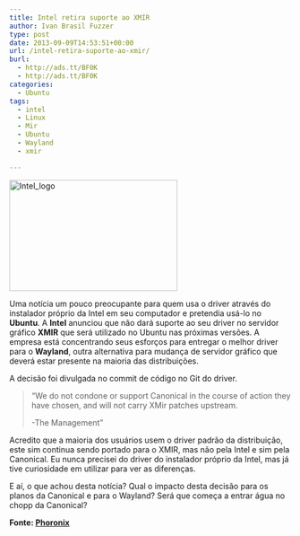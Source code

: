 ```yaml
---
title: Intel retira suporte ao XMIR
author: Ivan Brasil Fuzzer
type: post
date: 2013-09-09T14:53:51+00:00
url: /intel-retira-suporte-ao-xmir/
burl:
  - http://ads.tt/BF0K
  - http://ads.tt/BF0K
categories:
  - Ubuntu
tags:
  - intel
  - Linux
  - Mir
  - Ubuntu
  - Wayland
  - xmir

---
```

<img class="aligncenter size-medium wp-image-5994" alt="Intel_logo" src="http://www.ubuntero.com.br/wp-content/uploads/2013/09/Intel_logo-300x198.png" width="300" height="198" />

Uma notícia um pouco preocupante para quem usa o driver através do instalador próprio da Intel em seu computador e pretendia usá-lo no **Ubuntu**. A **Intel** anunciou que não dará suporte ao seu driver no servidor gráfico **XMIR** que será utilizado no Ubuntu nas próximas versões. A empresa está concentrando seus esforços para entregar o melhor driver para o **Wayland**, outra alternativa para mudança de servidor gráfico que deverá estar presente na maioria das distribuições.

A decisão foi divulgada no commit de código no Git do driver.

> &#8220;We do not condone or support Canonical in the course of action they have chosen, and will not carry XMir patches upstream.
> 
> -The Management&#8221;

Acredito que a maioria dos usuários usem o driver padrão da distribuição, este sim continua sendo portado para o XMIR, mas não pela Intel e sim pela Canonical. Eu nunca precisei do driver do instalador próprio da Intel, mas já tive curiosidade em utilizar para ver as diferenças.

E aí, o que achou desta notícia? Qual o impacto desta decisão para os planos da Canonical e para o Wayland? Será que começa a entrar água no chopp da Canonical?

**Fonte: <a href="http://www.phoronix.com/scan.php?page=news_item&px=MTQ1NjY" target="_blank" rel="nofollow">Phoronix</a>**